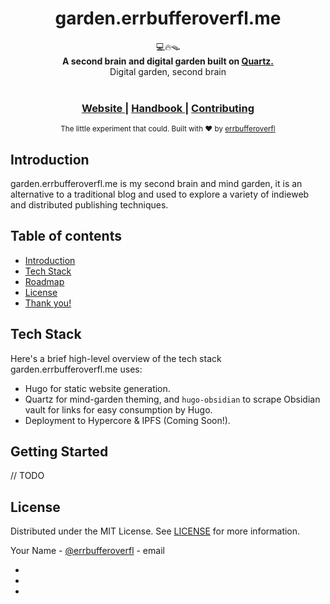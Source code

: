 <h1 align="center">garden.errbufferoverfl.me</h1>

<div align="center">
  💻🔥🪤
</div>
<div align="center">
  <strong>A second brain and digital garden built on <a href="https://quartz.jzhao.xyz/">Quartz.</a></strong>
</div>
<div align="center">
  Digital garden, second brain
</div>

<br />

<div align="center">
  <!-- Stability -->
  <!-- NPM version -->
  <!-- Build Status -->
  <!-- Test Coverage -->
  <!-- Downloads -->
  <!-- Standard -->
</div>

<div align="center">
  <h3>
    <a href="https://garden.errbufferoverfl.me">
      Website
    </a>
    <span> | </span>
    <a href="https://garden.errbufferoverfl.me">
      Handbook
    </a>
    <span> | </span>
    <a href="https://github.com/garden.errbufferoverfl.me/blob/master/.github/CONTRIBUTING.md">
      Contributing
    </a>
  </h3>
</div>

<div align="center">
  <sub>The little experiment that could. Built with ❤︎ by
  <a href="https://twitter.com/errbufferoverfl">errbufferoverfl</a>
</div>

## Introduction

garden.errbufferoverfl.me is my second brain and mind garden, it is an alternative to a traditional blog and used to explore a variety of indieweb and distributed publishing techniques.

## Table of contents

- [Introduction](#introduction)
- [Tech Stack](#tech-stack)
- [Roadmap](#roadmap)
- [License](#license)
- [Thank you!](#thank-you)

## Tech Stack

Here's a brief high-level overview of the tech stack garden.errbufferoverfl.me uses:

- Hugo for static website generation.
- Quartz for mind-garden theming, and `hugo-obsidian` to scrape Obsidian vault for links for easy consumption by Hugo.
- Deployment to Hypercore & IPFS (Coming Soon!).

## Getting Started

<!-- GETTING STARTED -->

// TODO

<!-- LICENSE -->

## License

Distributed under the MIT License. See [LICENSE](LICENSE.md) for more information.

<!-- CONTACT -->

Your Name - [@errbufferoverfl](https://twitter.com/errbufferoverfl) - email


<!-- ACKNOWLEDGEMENTS -->

* []()
* []()
* []()

<!-- MARKDOWN LINKS & IMAGES -->
<!-- https://www.markdownguide.org/basic-syntax/#reference-style-links -->

[contributors-shield]: https://img.shields.io/github/contributors/errbufferoverfl/mygardenjournal.svg?style=flat-square

[contributors-url]: https://github.com/errbufferoverfl/mygardenjournal/graphs/contributors

[forks-shield]: https://img.shields.io/github/forks/errbufferoverfl/mygardenjournal.svg?style=flat-square

[forks-url]: https://github.com/errbufferoverfl/mygardenjournal/network/members

[stars-shield]: https://img.shields.io/github/stars/errbufferoverfl/mygardenjournal.svg?style=flat-square

[stars-url]: https://github.com/errbufferoverfl/mygardenjournal/stargazers

[issues-shield]: https://img.shields.io/github/issues/errbufferoverfl/mygardenjournal.svg?style=flat-square

[issues-url]: https://github.com/errbufferoverfl/mygardenjournal/issues

[license-shield]: https://img.shields.io/github/license/errbufferoverfl/mygardenjournal.svg?style=flat-square

[license-url]: https://github.com/errbufferoverfl/mygardenjournal/blob/master/LICENSE.txt

[linkedin-shield]: https://img.shields.io/badge/-LinkedIn-black.svg?style=flat-square&logo=linkedin&colorB=555

[linkedin-url]: https://linkedin.com/in/errbufferoverfl

[product-screenshot]: images/screenshot.png